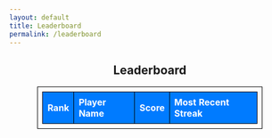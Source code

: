 ```yaml
---
layout: default
title: Leaderboard
permalink: /leaderboard
---
```


<div id="leaderboardContainer">
  <h2>Leaderboard</h2>
  <table id="leaderboardTable">
    <thead>
      <tr>
        <th>Rank</th>
        <th>Player Name</th>
        <th>Score</th>
        <th>Most Recent Streak</th>
      </tr>
    </thead>
    <tbody>
    </tbody>
  </table>
  <p id="error" style="display: none; color: red;">Could not load the leaderboard. Please try again later.</p>
</div>

<script>
  // Commenting out static data
  // const exampleLeaderboardData = [
  //   { playerName: "Tay Kim", score: 100, recentStreak: 2 },
  //   { playerName: "Ethan Tran", score: 90, recentStreak: 0 },
  //   { playerName: "Anthony Bazhenov", score: 70, recentStreak: 3 },
  //   { playerName: "Test", score: 50, recentStreak: 1 }
  // ];

  function displayLeaderboard(data) {
    const leaderboardTable = document.getElementById('leaderboardTable').getElementsByTagName('tbody')[0];
    leaderboardTable.innerHTML = ''; // Clear existing entries
    data.forEach((player, index) => {
      let row = leaderboardTable.insertRow();
      let rankCell = row.insertCell(0);
      let nameCell = row.insertCell(1);
      let scoreCell = row.insertCell(2);
      let streakCell = row.insertCell(3);

      rankCell.innerHTML = index + 1;
      nameCell.innerHTML = player.playerName;
      scoreCell.innerHTML = player.score;
      streakCell.innerHTML = player.recentStreak;
    });
  }

  // Fetch dynamic data and display it
  fetch('http://localhost:8085/api/leaderboard/')
    .then(response => response.json())
    .then(fetchedData => {
      // No more combination with static data
      displayLeaderboard(fetchedData); // Display only fetched data
    })
    .catch(error => {
      console.error('Error fetching leaderboard:', error);
      document.getElementById('error').style.display = 'block';
    });
</script>


<style>
  #leaderboardContainer {
    text-align: center;
  }
  #leaderboardTable {
    margin: auto;
    width: 80%;
    border-collapse: collapse;
  }
  #leaderboardTable, #leaderboardTable th, #leaderboardTable td {
    border: 1px solid black;
    padding: 8px;
    text-align: left;
  }
  #leaderboardTable th {
  background-color: #007bff; 
  color: white;
}

  #leaderboardTable td {
  background-color: white; 
  color: black; 
}
</style>
